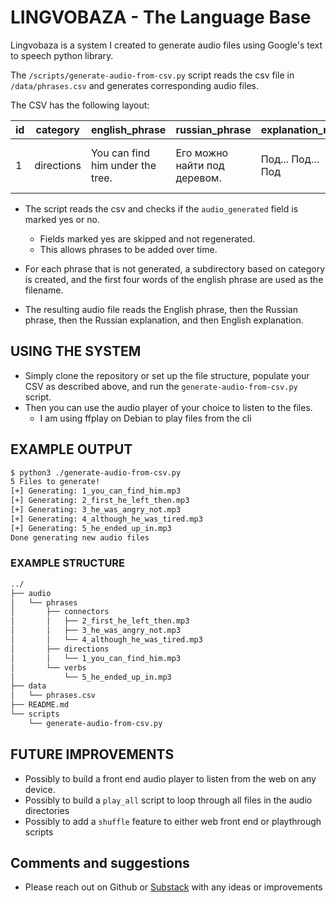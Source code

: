 # LINGVOBAZA - The Language Base

Lingvobaza is a system I created to generate audio files using Google's text to speech python library.

The `/scripts/generate-audio-from-csv.py` script reads the csv file in `/data/phrases.csv` and generates corresponding audio files.

The CSV has the following layout: 

| id | category | english_phrase | russian_phrase | explanation_ru | explanation_en | audio_generated |
|----|----------|----------------|----------------|----------------|----------------|-----------------|
| 1 | directions | You can find him under the tree. | Его можно найти под деревом. | Под... Под… Под | This is the word for under (this is a preposition) | yes/no |

- The script reads the csv and checks if the `audio_generated` field is marked yes or no. 
    - Fields marked yes are skipped and not regenerated.
    - This allows phrases to be added over time. 

- For each phrase that is not generated, a subdirectory based on category is created, and the first four words of 
the english phrase are used as the filename. 

- The resulting audio file reads the English phrase, then the Russian phrase, then the Russian explanation, and then English explanation. 

## USING THE SYSTEM 

- Simply clone the repository or set up the file structure, populate your CSV as described above, and run the `generate-audio-from-csv.py` script.
- Then you can use the audio player of your choice to listen to the files. 
    - I am using ffplay on Debian to play files from the cli

## EXAMPLE OUTPUT

```bash
$ python3 ./generate-audio-from-csv.py 
5 Files to generate!
[+] Generating: 1_you_can_find_him.mp3
[+] Generating: 2_first_he_left_then.mp3
[+] Generating: 3_he_was_angry_not.mp3
[+] Generating: 4_although_he_was_tired.mp3
[+] Generating: 5_he_ended_up_in.mp3
Done generating new audio files
```

### EXAMPLE STRUCTURE 

```bash
../
├── audio
│   └── phrases
│       ├── connectors
│       │   ├── 2_first_he_left_then.mp3
│       │   ├── 3_he_was_angry_not.mp3
│       │   └── 4_although_he_was_tired.mp3
│       ├── directions
│       │   └── 1_you_can_find_him.mp3
│       └── verbs
│           └── 5_he_ended_up_in.mp3
├── data
│   └── phrases.csv
├── README.md
└── scripts
    └── generate-audio-from-csv.py
```

## FUTURE IMPROVEMENTS 

- Possibly to build a front end audio player to listen from the web on any device.
- Possibly to build a `play_all` script to loop through all files in the audio directories
- Possibly to add a `shuffle` feature to either web front end or playthrough scripts


## Comments and suggestions

- Please reach out on Github or [Substack](https://stackedcache.substack.com/) with any ideas or improvements
